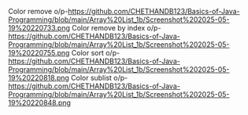Color remove o/p-https://github.com/CHETHANDB123/Basics-of-Java-Programming/blob/main/Array%20List_1b/Screenshot%202025-05-19%20220733.png
Color remove by index o/p-https://github.com/CHETHANDB123/Basics-of-Java-Programming/blob/main/Array%20List_1b/Screenshot%202025-05-19%20220755.png
Color sort o/p-https://github.com/CHETHANDB123/Basics-of-Java-Programming/blob/main/Array%20List_1b/Screenshot%202025-05-19%20220818.png
Color sublist o/p-https://github.com/CHETHANDB123/Basics-of-Java-Programming/blob/main/Array%20List_1b/Screenshot%202025-05-19%20220848.png

